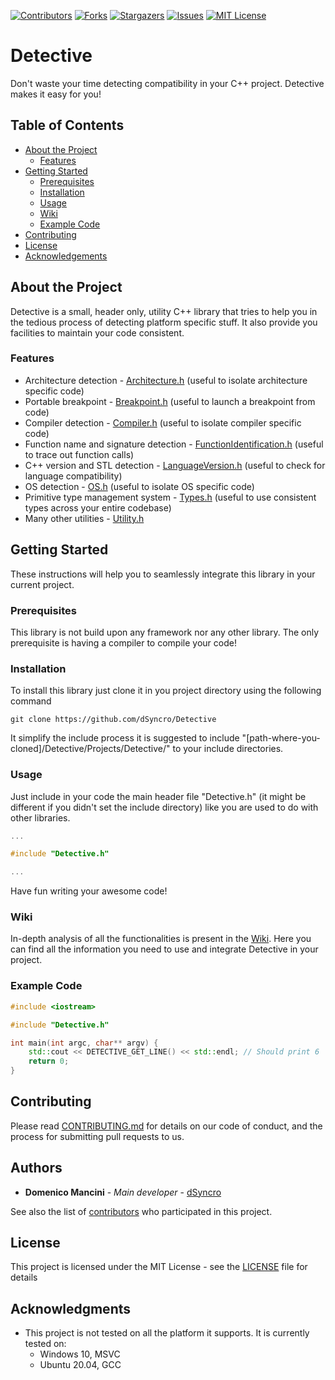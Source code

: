 [![Contributors][contributors-shield]][contributors-url]
[![Forks][forks-shield]][forks-url]
[![Stargazers][stars-shield]][stars-url]
[![Issues][issues-shield]][issues-url]
[![MIT License][license-shield]][license-url]

# Detective

Don't waste your time detecting compatibility in your C++ project. Detective makes it easy for you!

## Table of Contents

* [About the Project](#about-the-project)
	* [Features](#features)
* [Getting Started](#getting-started)
	* [Prerequisites](#prerequisites)
	* [Installation](#installation)
	* [Usage](#usage)
	* [Wiki](#wiki)
	* [Example Code](#example-code)
* [Contributing](#contributing)
* [License](#license)
* [Acknowledgements](#acknowledgments)

## About the Project

Detective is a small, header only, utility C++ library that tries to help you in the tedious process of detecting platform specific stuff. It also provide you facilities to maintain your code consistent.

### Features

* Architecture detection - [Architecture.h][architecture-url] (useful to isolate architecture specific code)
* Portable breakpoint - [Breakpoint.h][breakpoint-url] (useful to launch a breakpoint from code)
* Compiler detection - [Compiler.h][compiler-url] (useful to isolate compiler specific code)
* Function name and signature detection - [FunctionIdentification.h][fid-url] (useful to trace out function calls)
* C++ version and STL detection - [LanguageVersion.h][langver-url] (useful to check for language compatibility)
* OS detection - [OS.h][os-url] (useful to isolate OS specific code)
* Primitive type management system - [Types.h][types-url] (useful to use consistent types across your entire codebase)
* Many other utilities - [Utility.h][utility-url]

## Getting Started

These instructions will help you to seamlessly integrate this library in your current project.

### Prerequisites

This library is not build upon any framework nor any other library. The only prerequisite is having a compiler to compile your code!

### Installation

To install this library just clone it in you project directory using the following command

```
git clone https://github.com/dSyncro/Detective
```

It simplify the include process it is suggested to include "[path-where-you-cloned]/Detective/Projects/Detective/" to your include directories.

### Usage

Just include in your code the main header file "Detective.h" (it might be different if you didn't set the include directory) like you are used to do with other libraries.

```cpp
...

#include "Detective.h"

...
```
Have fun writing your awesome code!

### Wiki

In-depth analysis of all the functionalities is present in the [Wiki](https://github.com/dSyncro/Detective/wiki).
Here you can find all the information you need to use and integrate Detective in your project.

### Example Code

```cpp
#include <iostream>

#include "Detective.h"

int main(int argc, char** argv) {
	std::cout << DETECTIVE_GET_LINE() << std::endl; // Should print 6
	return 0;
}
```

## Contributing

Please read [CONTRIBUTING.md](https://github.com/dSyncro/Detective/blob/main/CONTRIBUTING.md) for details on our code of conduct, and the process for submitting pull requests to us.

## Authors

* **Domenico Mancini** - *Main developer* - [dSyncro](https://github.com/dSyncro)

See also the list of [contributors](https://github.com/dSyncro/Detective/contributors) who participated in this project.

## License

This project is licensed under the MIT License - see the [LICENSE][license-url] file for details

## Acknowledgments

* This project is not tested on all the platform it supports. It is currently tested on:
	* Windows 10, MSVC
	* Ubuntu 20.04, GCC

[architecture-url]: https://github.com/dSyncro/Detective/blob/main/Projects/Detective/Detective/Architecture.h
[breakpoint-url]: https://github.com/dSyncro/Detective/blob/main/Projects/Detective/Detective/Breakpoint.h
[compiler-url]: https://github.com/dSyncro/Detective/blob/main/Projects/Detective/Detective/Compiler.h
[fid-url]: https://github.com/dSyncro/Detective/blob/main/Projects/Detective/Detective/FunctionIdentification.h
[langver-url]: https://github.com/dSyncro/Detective/blob/main/Projects/Detective/Detective/LanguageVersion.h
[os-url]: https://github.com/dSyncro/Detective/blob/main/Projects/Detective/Detective/OS.h
[types-url]: https://github.com/dSyncro/Detective/blob/main/Projects/Detective/Detective/Types.h
[utility-url]: https://github.com/dSyncro/Detective/blob/main/Projects/Detective/Detective/Utility.h

[contributors-shield]: https://img.shields.io/github/contributors/dSyncro/Detective?style=for-the-badge
[contributors-url]: https://github.com/dSyncro/Detective/graphs/contributors
[forks-shield]: https://img.shields.io/github/forks/dSyncro/Detective?style=for-the-badge
[forks-url]: https://github.com/dSyncro/Detective/network/members
[stars-shield]: https://img.shields.io/github/stars/dSyncro/Detective?style=for-the-badge
[stars-url]: https://github.com/dSyncro/Detective/stargazers
[issues-shield]: https://img.shields.io/github/issues/dSyncro/Detective?style=for-the-badge
[issues-url]: https://github.com/dSyncro/Detective/issues
[license-shield]: https://img.shields.io/github/license/dSyncro/Detective?style=for-the-badge
[license-url]: https://github.com/dSyncro/Detective/blob/master/LICENSE
